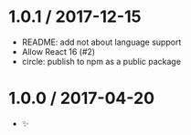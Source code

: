 
1.0.1 / 2017-12-15
==================

  * README: add not about language support
  * Allow React 16 (#2)
  * circle: publish to npm as a public package

1.0.0 / 2017-04-20
==================

  * :sparkles:
